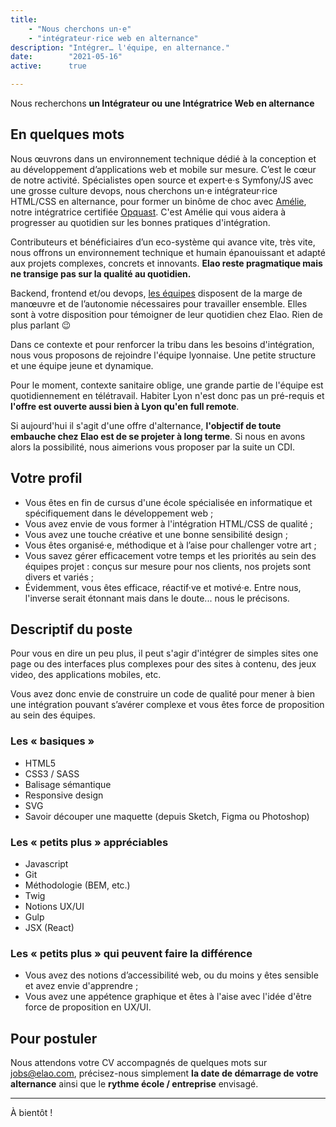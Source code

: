 ```yaml
---
title:
    - "Nous cherchons un·e"
    - "intégrateur·rice web en alternance"
description: "Intégrer… l'équipe, en alternance."
date:        "2021-05-16"
active:      true

---
```


Nous recherchons **un Intégrateur ou une Intégratrice Web en alternance**

<!--more-->

## En quelques mots
Nous œuvrons dans un environnement technique dédié à la conception et au développement d’applications web et mobile sur mesure. C’est le cœur de notre activité.
Spécialistes open source et expert·e·s Symfony/JS avec une grosse culture devops, nous cherchons un·e intégrateur·rice HTML/CSS en alternance, pour former un binôme de choc avec [Amélie](../../member/adefrance.yaml), notre intégratrice certifiée [Opquast](https://www.opquast.com/). C'est Amélie qui vous aidera à progresser au quotidien sur les bonnes pratiques d'intégration.

Contributeurs et bénéficiaires d’un eco-système qui avance vite, très vite, nous offrons un environnement technique et humain épanouissant et adapté aux projets complexes, concrets et innovants. **Elao reste pragmatique mais ne transige pas sur la qualité au quotidien.**

Backend, frontend et/ou devops, [les équipes](https://www.elao.com/la-tribu) disposent de la marge de manœuvre et de l’autonomie nécessaires pour travailler ensemble. Elles sont à votre disposition pour témoigner de leur quotidien chez Elao. Rien de plus parlant 😉

Dans ce contexte et pour renforcer la tribu dans les besoins d'intégration, nous vous proposons de rejoindre l'équipe lyonnaise. Une petite structure et une équipe jeune et dynamique.

Pour le moment, contexte sanitaire oblige, une grande partie de l'équipe est quotidiennement en télétravail. Habiter Lyon n'est donc pas un pré-requis et **l'offre est ouverte aussi bien à Lyon qu'en full remote**. 

Si aujourd'hui il s'agit d'une offre d'alternance, **l'objectif de toute embauche chez Elao est de se projeter à long terme**. Si nous en avons alors la possibilité, nous aimerions vous proposer par la suite un CDI.

## Votre profil

* Vous êtes en fin de cursus d'une école spécialisée en informatique et spécifiquement dans le développement web ;
* Vous avez envie de vous former à l'intégration HTML/CSS de qualité ;
* Vous avez une touche créative et une bonne sensibilité design ;
* Vous êtes organisé·e, méthodique et à l’aise pour challenger votre art ; 
* Vous savez gérer efficacement votre temps et les priorités au sein des équipes projet : conçus sur mesure pour nos clients, nos projets sont divers et variés ;
* Évidemment, vous êtes efficace, réactif·ve et motivé·e. Entre nous, l'inverse serait étonnant mais dans le doute... nous le précisons.


## Descriptif du poste

Pour vous en dire un peu plus, il peut s'agir d'intégrer de simples sites one page ou des interfaces plus complexes pour des sites à contenu, des jeux video, des applications mobiles, etc.

Vous avez donc envie de construire un code de qualité pour mener à bien une intégration pouvant s’avérer complexe et vous êtes force de proposition au sein des équipes.

### Les « basiques »
* HTML5
* CSS3 / SASS
* Balisage sémantique
* Responsive design
* SVG
* Savoir découper une maquette (depuis Sketch, Figma ou Photoshop)

### Les « petits plus » appréciables
* Javascript
* Git
* Méthodologie (BEM, etc.)
* Twig
* Notions UX/UI
* Gulp
* JSX (React)

### Les « petits plus » qui peuvent faire la différence
* Vous avez des notions d’accessibilité web, ou du moins y êtes sensible et avez envie d'apprendre ;
* Vous avez une appétence graphique et êtes à l'aise avec l'idée d'être force de proposition en UX/UI.

## Pour postuler

Nous attendons votre CV accompagnés de quelques mots sur [jobs@elao.com](mailto:jobs@elao.com?subject=Int%C3%A9grateur%C2%B7rice%20HTML%2FCSS%20en%20alternance), précisez-nous simplement **la date de démarrage de votre alternance** ainsi que le **rythme école / entreprise** envisagé. 

--------------------------------------------------------

À bientôt !
